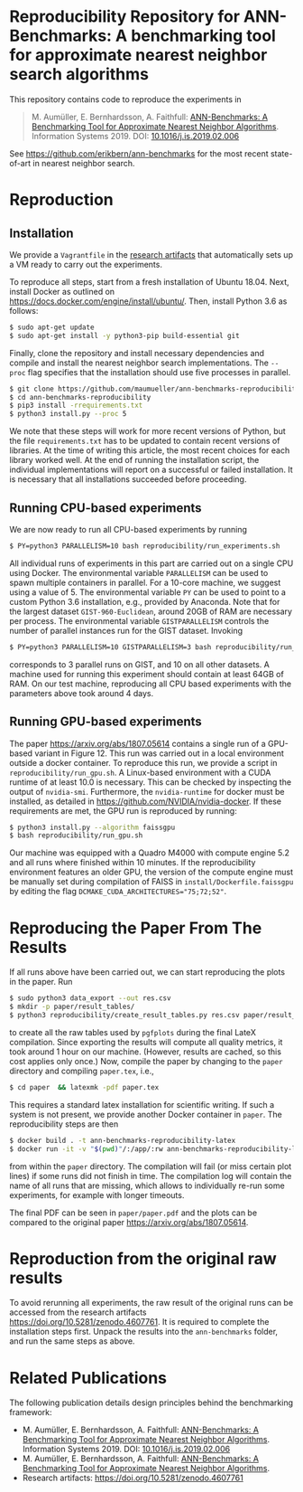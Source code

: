 Reproducibility Repository for ANN-Benchmarks: A benchmarking tool for approximate nearest neighbor search algorithms
==================

This repository contains code to reproduce the experiments in 

>  M. Aumüller, E. Bernhardsson, A. Faithfull: [ANN-Benchmarks: A Benchmarking Tool for Approximate Nearest Neighbor Algorithms](https://arxiv.org/abs/1807.05614). Information Systems 2019. DOI: [10.1016/j.is.2019.02.006](https://doi.org/10.1016/j.is.2019.02.006) 

See <https://github.com/erikbern/ann-benchmarks> for the most recent state-of-art in nearest neighbor search.

Reproduction
=============

Installation
------------

We provide a `Vagrantfile` in the [research artifacts](https://doi.org/10.5281/zenodo.4607761)  that automatically sets up a VM ready to carry out the experiments.

To reproduce all steps, start from a fresh installation of Ubuntu 18.04. Next, install Docker as outlined on
<https://docs.docker.com/engine/install/ubuntu/>.
Then, install Python 3.6 as follows:

```bash
$ sudo apt-get update 
$ sudo apt-get install -y python3-pip build-essential git
```

Finally, clone the repository and install necessary dependencies and compile 
and install the nearest neighbor search implementations. 
The `--proc` flag specifies that the installation should use five processes in parallel.

```bash
$ git clone https://github.com/maumueller/ann-benchmarks-reproducibility
$ cd ann-benchmarks-reproducibility 
$ pip3 install -rrequirements.txt
$ python3 install.py --proc 5
```

We note that these steps will work for more recent versions of Python, but the file `requirements.txt` has to be updated to contain recent versions of libraries. 
At the time of writing this article, the most recent choices for each library worked well.
At the end of running the installation script, the individual implementations will report on a successful or failed installation. 
It is necessary that all installations succeeded before proceeding.

Running CPU-based experiments
----------------------------


We are now ready to run all CPU-based experiments by running 
```bash
$ PY=python3 PARALLELISM=10 bash reproducibility/run_experiments.sh 
```

All individual runs of experiments in this part are carried out on a single CPU using Docker. The environmental variable `PARALLELISM` can be used to spawn multiple containers in parallel. For a 10-core machine, we suggest using a value of 5.
The environmental variable `PY` can be used to point to a custom Python 3.6 installation, e.g., provided by Anaconda.
Note that for the largest dataset `GIST-960-Euclidean`, around 20GB of RAM are necessary per process.
The environmental variable `GISTPARALLELISM` controls the number of parallel instances run for the GIST dataset. Invoking 

```bash
$ PY=python3 PARALLELISM=10 GISTPARALLELISM=3 bash reproducibility/run_experiments.sh 
```
corresponds to 3 parallel runs on GIST, and 10 on all other datasets. 
A machine used for running this experiment should contain at least 64GB of RAM.
On our test machine, reproducing all CPU based experiments with the parameters above took around 4 days.

Running GPU-based experiments
-----------------------------

The paper <https://arxiv.org/abs/1807.05614> contains a single run of a GPU-based variant in Figure 12. 
This run was carried out in a local environment outside a docker container.
To reproduce this run, we provide a script in `reproducibility/run_gpu.sh`. 
A Linux-based environment with a CUDA runtime of at least 10.0 is necessary.
This can be checked by inspecting the output of `nvidia-smi`.
Furthermore, the `nvidia-runtime` for docker must be installed, as detailed in <https://github.com/NVIDIA/nvidia-docker>.
If these requirements are met, the GPU run is reproduced by running:

```bash
$ python3 install.py --algorithm faissgpu 
$ bash reproducibility/run_gpu.sh
```

Our machine was equipped with a Quadro M4000 with compute engine 5.2 and all runs where finished within 10 minutes.
If the reproducibility environment features an older GPU, the version of the compute engine must be manually set during compilation of FAISS in `install/Dockerfile.faissgpu` by editing the flag `DCMAKE_CUDA_ARCHITECTURES="75;72;52"`.

Reproducing the Paper From The Results
======================================

If all runs above have been carried out, we can start reproducing the plots in the paper. 
Run

```bash
$ sudo python3 data_export --out res.csv
$ mkdir -p paper/result_tables/
$ python3 reproducibility/create_result_tables.py res.csv paper/result_tables/
```

to create all the raw tables used by `pgfplots` during the final LateX compilation.
Since exporting the results will compute all quality metrics, it took around 1 hour on our machine.
(However, results are cached, so this cost applies only once.)
Now, compile the paper by changing to the `paper` directory and compiling `paper.tex`, i.e., 

```bash
$ cd paper  && latexmk -pdf paper.tex
```

This requires a standard latex installation for scientific writing. 
If such a system is not present, we provide another Docker container in `paper`. 
The reproducibility steps are then 

```bash
$ docker build . -t ann-benchmarks-reproducibility-latex 
$ docker run -it -v "$(pwd)"/:/app/:rw ann-benchmarks-reproducibility-latex:latest
```

from within the `paper` directory.
The compilation will fail (or miss certain plot lines) if some runs did not finish in time. 
The compilation log will contain the name of all runs that are missing, which allows to individually re-run some experiments, for example with longer timeouts.

The final PDF can be seen in `paper/paper.pdf` and the plots can be compared to the original paper <https://arxiv.org/abs/1807.05614>.

Reproduction from the original raw results
==========================================

To avoid rerunning all experiments, the raw result of the original runs can be accessed from the research artifacts <https://doi.org/10.5281/zenodo.4607761>.
It is required to complete the installation steps first.
Unpack the results into the `ann-benchmarks` folder, and run
the same steps as above. 

Related Publications
==================

The following publication details design principles behind the benchmarking framework: 

- M. Aumüller, E. Bernhardsson, A. Faithfull:
[ANN-Benchmarks: A Benchmarking Tool for Approximate Nearest Neighbor Algorithms](https://arxiv.org/abs/1807.05614). Information Systems 2019. DOI: [10.1016/j.is.2019.02.006](https://doi.org/10.1016/j.is.2019.02.006)
- M. Aumüller, E. Bernhardsson, A. Faithfull:
[ANN-Benchmarks: A Benchmarking Tool for Approximate Nearest Neighbor Algorithms](). 
- Research artifacts:  <https://doi.org/10.5281/zenodo.4607761>
